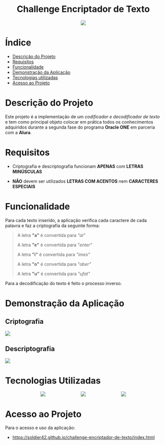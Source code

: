 <h1 align="center">Challenge Encriptador de Texto</h1>

<p align="center">
<img loading="lazy" src="http://img.shields.io/static/v1?label=STATUS&message=FINALIZADOO&color=GREEN&style=for-the-badge"/>
</p>

# Índice 

* [Descrição do Projeto](#descrição-do-projeto)
* [Requisitos](#requisitos)
* [Funcionalidade](#funcionalidade)
* [Demonstração da Aplicação](#demonstração-da-aplicação)
* [Tecnologias utilizadas](#tecnologias-utilizadas)
* [Acesso ao Projeto](#acesso-ao-projeto)

# Descrição do Projeto
Este projeto é a implementação de um *codificador e decodificador de texto* e tem como principal objeto colocar em prática todos os conhecimentos adquiridos durante a segunda fase do programa **Oracle ONE** em parceria com a **Alura**.

# Requisitos

- Criptografia e descriptografia funcionam **APENAS** com **LETRAS MINÚSCULAS**

- **NÃO** devem ser utilizados **LETRAS COM ACENTOS** nem **CARACTERES ESPECIAIS**


# Funcionalidade
Para cada texto inserido, a aplicação verifica cada caractere de cada palavra e faz a criptografia da seguinte forma:

>A letra **"a"** é convertida para *"ai"*
>
>A letra **"e"** é convertida para *"enter"*
>
>A letra **"i"** é convertida para *"imes"*
>
>A letra **"o"** é convertida para *"ober"*
>
>A letra **"u"** é convertida para *"ufat"*

Para a decodificação do texto é feito o processo inverso.

# Demonstração da Aplicação

## Criptografia
<img style="display: block; margin: auto;" src="https://i.giphy.com/media/v1.Y2lkPTc5MGI3NjExOHRjN3MxaXlyam1mdG9rbDI5N21va2ppaTd5eTJkd2V1cGhvcG96NyZlcD12MV9pbnRlcm5hbF9naWZfYnlfaWQmY3Q9Zw/EzLIfqp5XpY4WwCAep/giphy.gif"/>

## Descriptografia
<img style="display: block; margin: auto;" src="https://i.giphy.com/media/v1.Y2lkPTc5MGI3NjExMDZ2andlb3I2bGN6c3BuenM3YXRnemJjMGZveGVrdG55a2xjdXd0ZSZlcD12MV9pbnRlcm5hbF9naWZfYnlfaWQmY3Q9Zw/HQ3kh3eyvlStZfw1Rz/giphy.gif"/>

# Tecnologias Utilizadas

<div style="display: flex; justify-content: space-evenly">
<img src="https://img.shields.io/badge/CSS3-1572B6?style=flat&logo=css3&logoColor=white"/>
    
<img src="https://img.shields.io/badge/HTML5-E34F26?style=flat&logo=html5&logoColor=white"/>

<img src="https://img.shields.io/badge/JavaScript-F7DF1E?style=flat&logo=javascript&logoColor=black"/>
</div>

# Acesso ao Projeto
Para o acesso e uso da aplicação:

- https://soldier42.github.io/challenge-encriptador-de-texto/index.html

